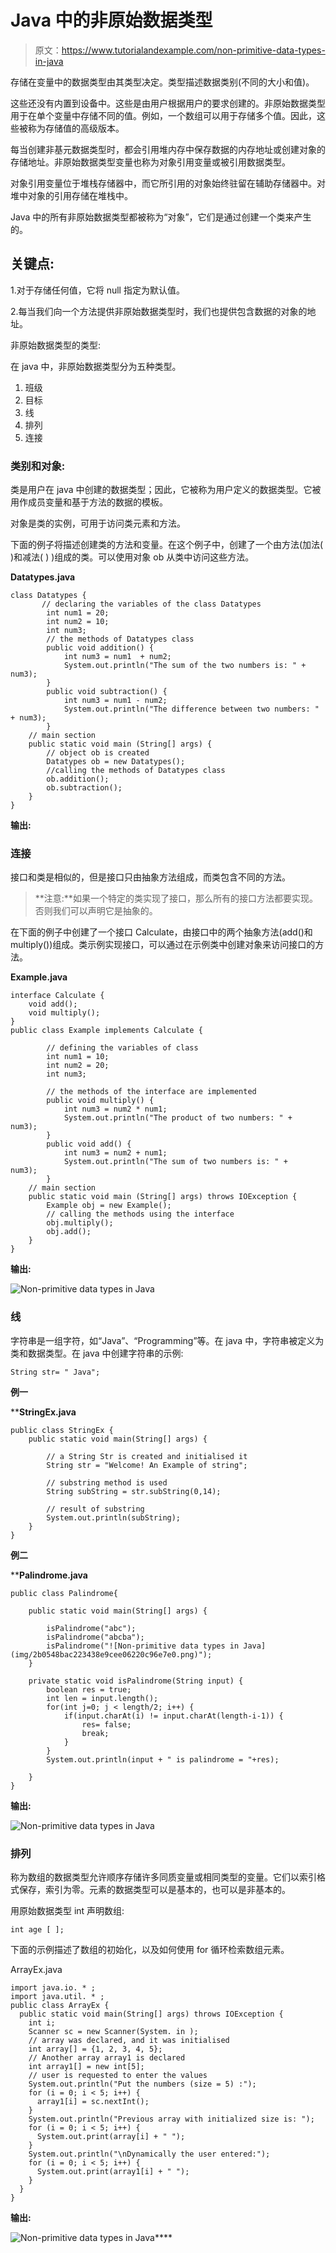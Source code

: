 # Java 中的非原始数据类型

> 原文：<https://www.tutorialandexample.com/non-primitive-data-types-in-java>

存储在变量中的数据类型由其类型决定。类型描述数据类别(不同的大小和值)。

这些还没有内置到设备中。这些是由用户根据用户的要求创建的。非原始数据类型用于在单个变量中存储不同的值。例如，一个数组可以用于存储多个值。因此，这些被称为存储值的高级版本。

每当创建非基元数据类型时，都会引用堆内存中保存数据的内存地址或创建对象的存储地址。非原始数据类型变量也称为对象引用变量或被引用数据类型。

对象引用变量位于堆栈存储器中，而它所引用的对象始终驻留在辅助存储器中。对堆中对象的引用存储在堆栈中。

Java 中的所有非原始数据类型都被称为“对象”，它们是通过创建一个类来产生的。

## 关键点:

1.对于存储任何值，它将 null 指定为默认值。

2.每当我们向一个方法提供非原始数据类型时，我们也提供包含数据的对象的地址。

非原始数据类型的类型:

在 java 中，非原始数据类型分为五种类型。

1.  班级
2.  目标
3.  线
4.  排列
5.  连接

### 类别和对象:

类是用户在 java 中创建的数据类型；因此，它被称为用户定义的数据类型。它被用作成员变量和基于方法的数据的模板。

对象是类的实例，可用于访问类元素和方法。

下面的例子将描述创建类的方法和变量。在这个例子中，创建了一个由方法(加法( )和减法( ) )组成的类。可以使用对象 ob 从类中访问这些方法。

**Datatypes.java**

```
class Datatypes {  
       // declaring the variables of the class Datatypes 
        int num1 = 20;  
        int num2 = 10;  
        int num3;    
        // the methods of Datatypes class  
        public void addition() {  
            int num3 = num1  + num2;  
            System.out.println("The sum of the two numbers is: " + num3);  
        }  
        public void subtraction() {  
            int num3 = num1 - num2;  
            System.out.println("The difference between two numbers: " + num3);  
        }  
    // main section  
    public static void main (String[] args) {  
        // object ob is created
        Datatypes ob = new Datatypes();    
        //calling the methods of Datatypes class  
        ob.addition();  
        ob.subtraction();  
    }  
} 
```

**输出:**

### 连接

接口和类是相似的，但是接口只由抽象方法组成，而类包含不同的方法。

> **注意:**如果一个特定的类实现了接口，那么所有的接口方法都要实现。否则我们可以声明它是抽象的。

在下面的例子中创建了一个接口 Calculate，由接口中的两个抽象方法(add()和 multiply())组成。类示例实现接口，可以通过在示例类中创建对象来访问接口的方法。

**Example.java**

```
interface Calculate {  
    void add();  
    void multiply();  
}  
public class Example implements Calculate {  

        // defining the variables of class  
        int num1 = 10;  
        int num2 = 20;  
        int num3;  

        // the methods of the interface are implemented  
        public void multiply() {  
            int num3 = num2 * num1;  
            System.out.println("The product of two numbers: " + num3);  
        }  
        public void add() {  
            int num3 = num2 + num1;  
            System.out.println("The sum of two numbers is: " + num3);  
        }  
    // main section 
    public static void main (String[] args) throws IOException {  
        Example obj = new Example();  
        // calling the methods using the interface  
        obj.multiply();  
        obj.add();  
    }  
} 
```

**输出:**

![Non-primitive data types in Java](img/5b1c23a0eebd7f079bb183c2cbe0ceb1.png)

### 线

字符串是一组字符，如“Java”、“Programming”等。在 java 中，字符串被定义为类和数据类型。在 java 中创建字符串的示例:

```
String str= " Java";
```

**例一**

 ****StringEx.java**

```
public class StringEx {  
    public static void main(String[] args) {  

        // a String Str is created and initialised it 
        String str = "Welcome! An Example of string";  

        // substring method is used  
        String subString = str.subString(0,14);  

        // result of substring  
        System.out.println(subString);  
    }  
} 
```

**例二**

 ****Palindrome.java**

```
public class Palindrome{

	public static void main(String[] args) {

		isPalindrome("abc");
		isPalindrome("abcba");
		isPalindrome("![Non-primitive data types in Java](img/2b0548bac223438e9cee06220c96e7e0.png)");
	}

	private static void isPalindrome(String input) {
		boolean res = true;
		int len = input.length();
		for(int j=0; j < length/2; i++) {
			if(input.charAt(i) != input.charAt(length-i-1)) {
				res= false;
				break;
			}
		}
		System.out.println(input + " is palindrome = "+res);

	}
} 
```

**输出:**

![Non-primitive data types in Java](img/b7b5de4e58a46ef33d8008ff8d835362.png)

### 排列

称为数组的数据类型允许顺序存储许多同质变量或相同类型的变量。它们以索引格式保存，索引为零。元素的数据类型可以是基本的，也可以是非基本的。

用原始数据类型 int 声明数组:

```
int age [ ];
```

下面的示例描述了数组的初始化，以及如何使用 for 循环检索数组元素。

ArrayEx.java

```
import java.io. * ;  
import java.util. * ;  
public class ArrayEx {  
  public static void main(String[] args) throws IOException {  
    int i;  
    Scanner sc = new Scanner(System. in );  
    // array was declared, and it was initialised  
    int array[] = {1, 2, 3, 4, 5};  
    // Another array array1 is declared 
    int array1[] = new int[5];  
    // user is requested to enter the values  
    System.out.println("Put the numbers (size = 5) :");  
    for (i = 0; i < 5; i++) {  
      array1[i] = sc.nextInt();  
    }  
    System.out.println("Previous array with initialized size is: ");  
    for (i = 0; i < 5; i++) {  
      System.out.print(array[i] + " ");  
    }  
    System.out.println("\nDynamically the user entered:");  
    for (i = 0; i < 5; i++) {  
      System.out.print(array1[i] + " ");  
    }  
  }
} 
```

**输出:**

![Non-primitive data types in Java](img/e9c93d8dbc981e658eccf0b62e2ed8c2.png)****